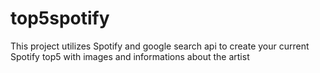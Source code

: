 # top5spotify
This project utilizes Spotify and google search api to create your current Spotify top5 with images and informations about the artist 
